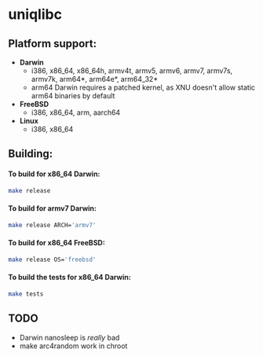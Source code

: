 # uniqlibc

## Platform support:

- **Darwin**
    - i386, x86_64, x86_64h, armv4t, armv5, armv6, armv7, armv7s, armv7k, arm64*, arm64e*, arm64_32*
    - arm64 Darwin requires a patched kernel, as XNU doesn't allow static arm64 binaries by default
- **FreeBSD**
    - i386, x86_64, arm, aarch64
- **Linux**
    - i386, x86_64

## Building:

#### To build for x86_64 Darwin:

```sh
make release
```

#### To build for armv7 Darwin:

```sh
make release ARCH='armv7'
```

#### To build for x86_64 FreeBSD:

```sh
make release OS='freebsd'
```

#### To build the tests for x86_64 Darwin:

```sh
make tests
```

## TODO
- Darwin nanosleep is *really* bad
- make arc4random work in chroot
